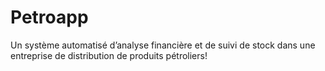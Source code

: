 # Petroapp
Un système automatisé d’analyse financière et de suivi de stock dans une entreprise de distribution de produits pétroliers!
